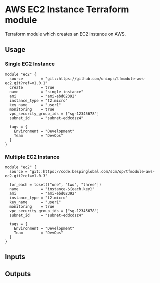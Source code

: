 # AWS EC2 Instance Terraform module

Terraform module which creates an EC2 instance on AWS.

## Usage

### Single EC2 Instance

```hcl
module "ec2" {
  source        = "git::https://github.com/oniops/tfmodule-aws-ec2.git?ref=v1.0.1"
  create        = true
  name          = "single-instance"
  ami           = "ami-ebd02392"
  instance_type = "t2.micro"
  key_name      = "user1"
  monitoring    = true
  vpc_security_group_ids = ["sg-12345678"]
  subnet_id     = "subnet-eddcdzz4"

  tags = {
    Environment = "Development"
    Team        = "DevOps"
  }
}
```

### Multiple EC2 Instance

```hcl
module "ec2" {
  source = "git::https://code.bespinglobal.com/scm/op/tfmodule-aws-ec2.git?ref=v1.0.3"

  for_each = toset(["one", "two", "three"])
  name          = "instance-${each.key}"
  ami           = "ami-ebd02392"
  instance_type = "t2.micro"
  key_name      = "user1"
  monitoring    = true
  vpc_security_group_ids = ["sg-12345678"]
  subnet_id     = "subnet-eddcdzz4"

  tags = {
    Environment = "Development"
    Team        = "DevOps"
  }
}
```

 
## Inputs


## Outputs
